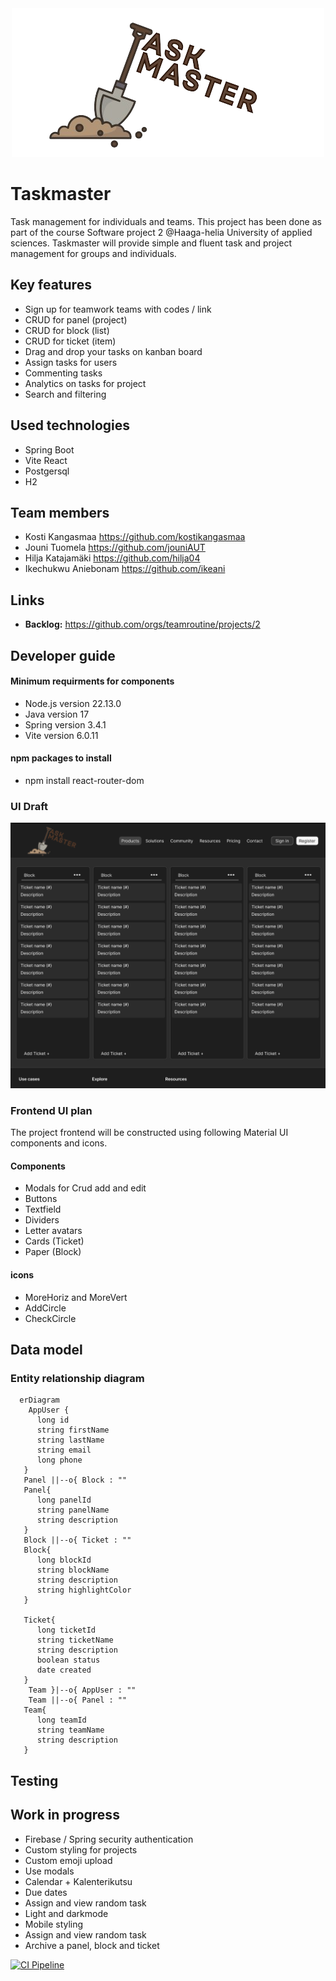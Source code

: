 
<div align="center">
  <img src="./taskmaster-logo.png" alt="Taskmaster logo">
</div>

# Taskmaster
Task management for individuals and teams. This project has been done as part of the course Software project 2 @Haaga-helia University of applied sciences.
Taskmaster will provide simple and fluent task and project management for groups and individuals.
## Key features
- Sign up for teamwork teams with codes / link
- CRUD for panel (project)
- CRUD for block (list)
- CRUD for ticket (item)
- Drag and drop your tasks on kanban board
- Assign tasks for users
- Commenting tasks
- Analytics on tasks for project
- Search and filtering
  
## Used technologies 
 - Spring Boot
 - Vite React
 - Postgersql
 - H2
## Team members
   - Kosti Kangasmaa https://github.com/kostikangasmaa
   - Jouni Tuomela https://github.com/jouniAUT
   - Hilja Katajamäki https://github.com/hilja04
   - Ikechukwu Aniebonam https://github.com/ikeani
## Links
 - __Backlog:__ https://github.com/orgs/teamroutine/projects/2
## Developer guide
   #### Minimum requirments for components
   - Node.js version 22.13.0
   - Java version 17
   - Spring version 3.4.1
   - Vite version 6.0.11
   #### npm packages to install
   - npm install react-router-dom
### UI Draft
<div align="center">
  <img src="./FramingPrototype.png" alt="UI prototype">
</div>

### Frontend UI plan
The project frontend will be constructed using following Material UI components and icons.
#### Components
   - Modals for Crud add and edit
   - Buttons
   - Textfield
   - Dividers
   - Letter avatars
   - Cards (Ticket)
   - Paper (Block)
#### icons
   - MoreHoriz and MoreVert
   - AddCircle
   - CheckCircle
## Data model
### Entity relationship diagram
```mermaid
  erDiagram
    AppUser {
      long id
      string firstName
      string lastName
      string email
      long phone
   }
   Panel ||--o{ Block : ""
   Panel{
      long panelId
      string panelName
      string description
   }
   Block ||--o{ Ticket : ""
   Block{
      long blockId
      string blockName
      string description
      string highlightColor
   }
   
   Ticket{
      long ticketId
      string ticketName
      string description
      boolean status
      date created
   }
    Team }|--o{ AppUser : ""
    Team ||--o{ Panel : ""
   Team{
      long teamId
      string teamName
      string description
   }
```

## Testing
   
## Work in progress
 - Firebase / Spring security authentication
 - Custom styling for projects 
 - Custom emoji upload 
 - Use modals
 - Calendar + Kalenterikutsu
 - Due dates
 - Assign and view random task 
 - Light and darkmode 
 - Mobile styling
 - Assign and view random task
 - Archive a panel, block and ticket

[![CI Pipeline](https://github.com/teamroutine/taskmaster/actions/workflows/ci.yml/badge.svg)](https://github.com/teamroutine/taskmaster/actions/workflows/ci.yml)